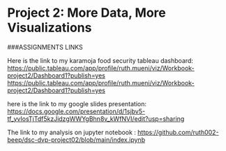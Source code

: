 # Project 2: More Data, More Visualizations

###ASSIGNMENTS LINKS

Here is the link to my karamoja food security tableau dashboard:
https://public.tableau.com/app/profile/ruth.mueni/viz/Workbook-project2/Dashboard1?publish=yes
https://public.tableau.com/app/profile/ruth.mueni/viz/Workbook-project2/Dashboard1?publish=yes


here is the link to my google slides presentation:
https://docs.google.com/presentation/d/1sjbv5-tf_yvIosTjTdf5kzJidzgWWYgBhn8v_kWfNVI/edit?usp=sharing

The link to my analysis on jupyter notebook : https://github.com/ruth002-beep/dsc-dvp-project02/blob/main/index.ipynb